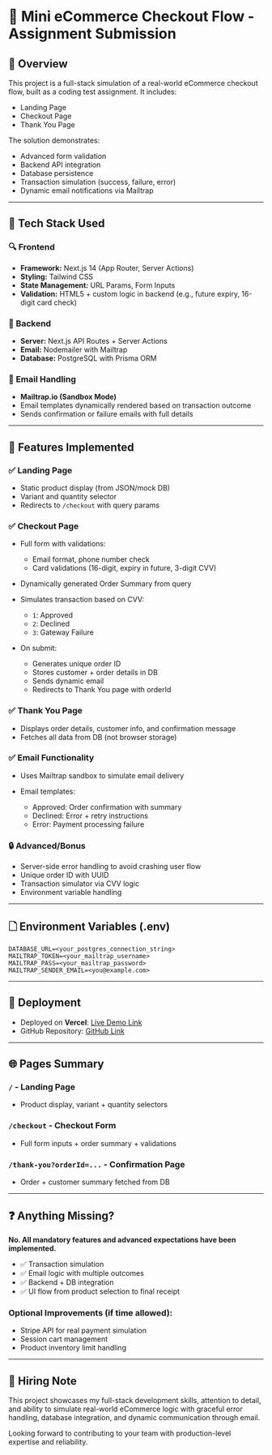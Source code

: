 # 🎉 Mini eCommerce Checkout Flow - Assignment Submission

## 📅 Overview

This project is a full-stack simulation of a real-world eCommerce checkout flow, built as a coding test assignment. It includes:

* Landing Page
* Checkout Page
* Thank You Page

The solution demonstrates:

* Advanced form validation
* Backend API integration
* Database persistence
* Transaction simulation (success, failure, error)
* Dynamic email notifications via Mailtrap

---

## 💪 Tech Stack Used

### 🔍 Frontend

* **Framework:** Next.js 14 (App Router, Server Actions)
* **Styling:** Tailwind CSS
* **State Management:** URL Params, Form Inputs
* **Validation:** HTML5 + custom logic in backend (e.g., future expiry, 16-digit card check)

### 🧱 Backend

* **Server:** Next.js API Routes + Server Actions
* **Email:** Nodemailer with Mailtrap
* **Database:** PostgreSQL with Prisma ORM

### 📧 Email Handling

* **Mailtrap.io (Sandbox Mode)**
* Email templates dynamically rendered based on transaction outcome
* Sends confirmation or failure emails with full details

---

## 📅 Features Implemented

### ✅ Landing Page

* Static product display (from JSON/mock DB)
* Variant and quantity selector
* Redirects to `/checkout` with query params

### ✅ Checkout Page

* Full form with validations:

  * Email format, phone number check
  * Card validations (16-digit, expiry in future, 3-digit CVV)
* Dynamically generated Order Summary from query
* Simulates transaction based on CVV:

  * `1`: Approved
  * `2`: Declined
  * `3`: Gateway Failure
* On submit:

  * Generates unique order ID
  * Stores customer + order details in DB
  * Sends dynamic email
  * Redirects to Thank You page with orderId

### ✅ Thank You Page

* Displays order details, customer info, and confirmation message
* Fetches all data from DB (not browser storage)

### ✅ Email Functionality

* Uses Mailtrap sandbox to simulate email delivery
* Email templates:

  * Approved: Order confirmation with summary
  * Declined: Error + retry instructions
  * Error: Payment processing failure

### 🔒 Advanced/Bonus

* Server-side error handling to avoid crashing user flow
* Unique order ID with UUID
* Transaction simulator via CVV logic
* Environment variable handling

---

## 🗋 Environment Variables (.env)

```
DATABASE_URL=<your_postgres_connection_string>
MAILTRAP_TOKEN=<your_mailtrap_username>
MAILTRAP_PASS=<your_mailtrap_password>
MAILTRAP_SENDER_EMAIL=<you@example.com>
```

---

## 🚀 Deployment

* Deployed on **Vercel**: [Live Demo Link](https://e-commerce-checkout-eight.vercel.app/)
* GitHub Repository: [GitHub Link](https://github.com/chahatgupta1234/eCommerce-Checkout)

---

## 🌐 Pages Summary

### `/` - Landing Page

* Product display, variant + quantity selectors

### `/checkout` - Checkout Form

* Full form inputs + order summary + validations

### `/thank-you?orderId=...` - Confirmation Page

* Order + customer summary fetched from DB

---

## ❓ Anything Missing?

**No. All mandatory features and advanced expectations have been implemented.**

* ✅ Transaction simulation
* ✅ Email logic with multiple outcomes
* ✅ Backend + DB integration
* ✅ UI flow from product selection to final receipt

### Optional Improvements (if time allowed):

* Stripe API for real payment simulation
* Session cart management
* Product inventory limit handling

---

## 🙏 Hiring Note

This project showcases my full-stack development skills, attention to detail, and ability to simulate real-world eCommerce logic with graceful error handling, database integration, and dynamic communication through email.

Looking forward to contributing to your team with production-level expertise and reliability.
